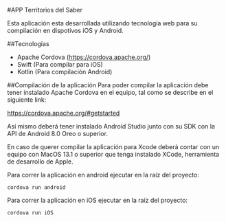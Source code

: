 #APP Territorios del Saber

Esta aplicación esta desarrollada utilizando tecnología web para
su compilación en dispotivos iOS y Android.

##Tecnologías
* Apache Cordova (https://cordova.apache.org/)
* Swift (Para compilar para iOS) 
* Kotlin (Para compilación Android)

##Compilación de la aplicación
Para poder compilar la aplicación debe tener instalado Apache Cordova 
en el equipo, tal como se describe en el siguiente link:

https://cordova.apache.org/#getstarted

Así mismo deberá tener instalado Android Studio junto con su SDK
con la API de Android 8.0 Oreo o superior.

En caso de querer compilar la aplicación para Xcode deberá contar
con un equipo con MacOS 13.1 o superior que tenga instalado XCode,
herramienta de desarrollo de Apple.

Para correr la aplicación en android ejecutar en la raíz del proyecto:

```
cordova run android
```

Para correr la aplicación en iOS ejecutar en la raíz del proyecto:

```
cordova run iOS
```